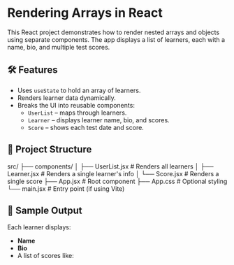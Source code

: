 # Rendering Arrays in React

This React project demonstrates how to render nested arrays and objects using separate components. The app displays a list of learners, each with a name, bio, and multiple test scores.

## 🛠 Features

- Uses `useState` to hold an array of learners.
- Renders learner data dynamically.
- Breaks the UI into reusable components:
  - `UserList` – maps through learners.
  - `Learner` – displays learner name, bio, and scores.
  - `Score` – shows each test date and score.

## 📁 Project Structure

src/
├── components/
│ ├── UserList.jsx # Renders all learners
│ ├── Learner.jsx # Renders a single learner's info
│ └── Score.jsx # Renders a single score
├── App.jsx # Root component
├── App.css # Optional styling
└── main.jsx # Entry point (if using Vite)


## 🧪 Sample Output

Each learner displays:

- **Name**
- **Bio**
- A list of scores like:
